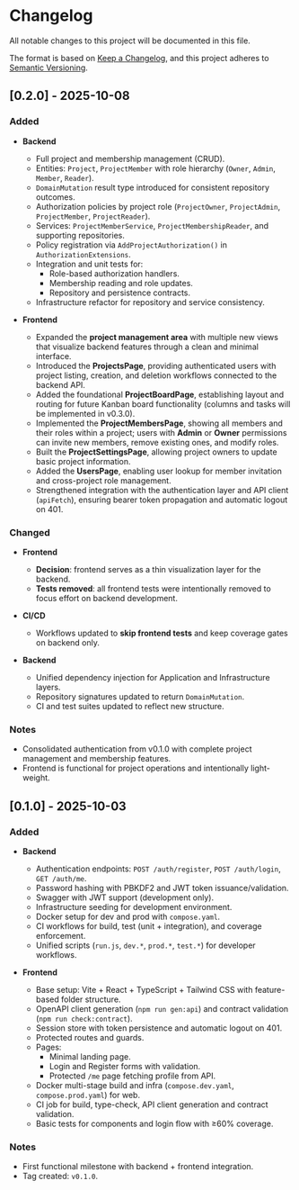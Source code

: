 # Changelog
All notable changes to this project will be documented in this file.

The format is based on [Keep a Changelog](https://keepachangelog.com/en/1.1.0/),
and this project adheres to [Semantic Versioning](https://semver.org/spec/v2.0.0.html).

## [0.2.0] - 2025-10-08

### Added
- **Backend**
  - Full project and membership management (CRUD).
  - Entities: `Project`, `ProjectMember` with role hierarchy (`Owner`, `Admin`, `Member`, `Reader`).
  - `DomainMutation` result type introduced for consistent repository outcomes.
  - Authorization policies by project role (`ProjectOwner`, `ProjectAdmin`, `ProjectMember`, `ProjectReader`).
  - Services: `ProjectMemberService`, `ProjectMembershipReader`, and supporting repositories.
  - Policy registration via `AddProjectAuthorization()` in `AuthorizationExtensions`.
  - Integration and unit tests for:
    - Role-based authorization handlers.
    - Membership reading and role updates.
    - Repository and persistence contracts.
  - Infrastructure refactor for repository and service consistency.

- **Frontend**
  - Expanded the **project management area** with multiple new views that visualize backend features through a clean and minimal interface.
  - Introduced the **ProjectsPage**, providing authenticated users with project listing, creation, and deletion workflows connected to the backend API.
  - Added the foundational **ProjectBoardPage**, establishing layout and routing for future Kanban board functionality (columns and tasks will be implemented in v0.3.0).
  - Implemented the **ProjectMembersPage**, showing all members and their roles within a project; users with **Admin** or **Owner** permissions can invite new members, remove existing ones, and modify roles.
  - Built the **ProjectSettingsPage**, allowing project owners to update basic project information.
  - Added the **UsersPage**, enabling user lookup for member invitation and cross-project role management.
  - Strengthened integration with the authentication layer and API client (`apiFetch`), ensuring bearer token propagation and automatic logout on 401.

### Changed
- **Frontend**
  - **Decision**: frontend serves as a thin visualization layer for the backend.
  - **Tests removed**: all frontend tests were intentionally removed to focus effort on backend development.

- **CI/CD**
  - Workflows updated to **skip frontend tests** and keep coverage gates on backend only.

- **Backend**
  - Unified dependency injection for Application and Infrastructure layers.
  - Repository signatures updated to return `DomainMutation`.
  - CI and test suites updated to reflect new structure.

### Notes
- Consolidated authentication from v0.1.0 with complete project management and membership features.
- Frontend is functional for project operations and intentionally light-weight.

## [0.1.0] - 2025-10-03

### Added
- **Backend**
  - Authentication endpoints: `POST /auth/register`, `POST /auth/login`, `GET /auth/me`.
  - Password hashing with PBKDF2 and JWT token issuance/validation.
  - Swagger with JWT support (development only).
  - Infrastructure seeding for development environment.
  - Docker setup for dev and prod with `compose.yaml`.
  - CI workflows for build, test (unit + integration), and coverage enforcement.
  - Unified scripts (`run.js`, `dev.*`, `prod.*`, `test.*`) for developer workflows.

- **Frontend**
  - Base setup: Vite + React + TypeScript + Tailwind CSS with feature-based folder structure.
  - OpenAPI client generation (`npm run gen:api`) and contract validation (`npm run check:contract`).
  - Session store with token persistence and automatic logout on 401.
  - Protected routes and guards.
  - Pages:
    - Minimal landing page.
    - Login and Register forms with validation.
    - Protected `/me` page fetching profile from API.
  - Docker multi-stage build and infra (`compose.dev.yaml`, `compose.prod.yaml`) for web.
  - CI job for build, type-check, API client generation and contract validation.
  - Basic tests for components and login flow with ≥60% coverage.
  
### Notes
- First functional milestone with backend + frontend integration.
- Tag created: `v0.1.0`.
